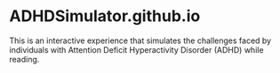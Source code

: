 # ADHDSimulator.github.io
This is an interactive experience that simulates the challenges faced by individuals with Attention Deficit Hyperactivity Disorder (ADHD) while reading.
